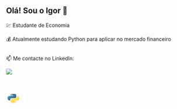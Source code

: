 ## Olá! Sou o Igor 👋

💹   Estudante de Economia

💰	 Atualmente estudando Python para aplicar no mercado financeiro

##

📫 Me contacte no LinkedIn:
<div>
    <a href="https://www.linkedin.com/in/igorwsp/" target="_blank"><img src="https://img.shields.io/badge/-LinkedIn-%230077B5?style=for-the-badge&logo=linkedin&logoColor=white" target="_blank"></a> 
</div>

##

<div style="display: inline_block"><br>
  <img align="center" alt="Rafa-Python" height="30" width="40" src="https://raw.githubusercontent.com/devicons/devicon/master/icons/python/python-original.svg">
</div>
